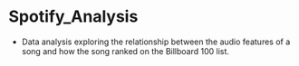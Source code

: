 # Spotify_Analysis

* Data analysis exploring the relationship between the audio features of a song and how the song ranked on the Billboard 100 list.
